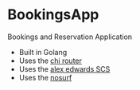 # BookingsApp

Bookings and Reservation Application

- Built in Golang
- Uses the [chi router](https://github.com/go-chi/chi)
- Uses the [alex edwards SCS](https://github.com/alexedwards/scs/v2)
- Uses the [nosurf](https://github.com/justinas/nosurf)
